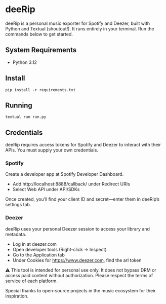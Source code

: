 # deeRip

deeRip is a personal music exporter for Spotify and Deezer, built with Python and Textual (shoutout!). It runs entirely in your terminal. Run the commands below to get started.


## System Requirements
- Python 3.12

## Install

```
pip install -r requirements.txt
```

## Running 
```
textual run run.py
```
## Credentials
deeRip requires access tokens for Spotify and Deezer to interact with their APIs. You must supply your own credentials.

### Spotify
Create a developer app at Spotify Developer Dashboard.
- Add http://localhost:8888/callback/ under Redirect URIs
- Select Web API under API/SDKs

Once created, you’ll find your client ID and secret—enter them in deeRip’s settings tab.

### Deezer
deeRip uses your personal Deezer session to access your library and metadata.
- Log in at deezer.com
- Open developer tools (Right-click → Inspect)
- Go to the Application tab
- Under Cookies for https://www.deezer.com, find the arl token


⚠️ This tool is intended for personal use only.
It does not bypass DRM or access paid content without authorization.
Please respect the terms of service of each platform.


Special thanks to open-source projects in the music ecosystem for their inspiration.

